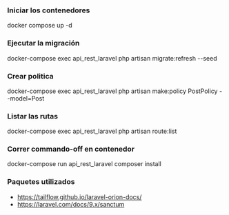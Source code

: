 ### Iniciar los contenedores
docker compose up -d

### Ejecutar la migración
docker-compose exec api_rest_laravel php artisan migrate:refresh --seed

### Crear politica
docker-compose exec api_rest_laravel php artisan make:policy PostPolicy --model=Post

### Listar las rutas
docker-compose exec api_rest_laravel php artisan route:list

### Correr commando-off en contenedor
docker-compose run api_rest_laravel composer install

### Paquetes utilizados
- https://tailflow.github.io/laravel-orion-docs/
- https://laravel.com/docs/9.x/sanctum
